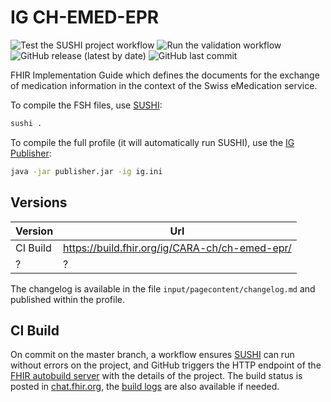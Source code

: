 # IG CH-EMED-EPR

![Test the SUSHI project workflow](https://github.com/CARA-ch/ch-emed-epr/actions/workflows/sushi_test.yml/badge.svg)
![Run the validation workflow](https://github.com/CARA-ch/ch-emed-epr/actions/workflows/run.yml/badge.svg?branch=validation)
![GitHub release (latest by date)](https://img.shields.io/github/v/release/CARA-ch/ch-emed-epr)
![GitHub last commit](https://img.shields.io/github/last-commit/CARA-ch/ch-emed-epr)

FHIR Implementation Guide which defines the documents for the exchange of medication information in the context of the Swiss eMedication service.

To compile the FSH files, use [SUSHI](https://github.com/FHIR/sushi):
```bash
sushi .
```

To compile the full profile (it will automatically run SUSHI), use the [IG Publisher](https://github.com/HL7/fhir-ig-publisher):
```bash
java -jar publisher.jar -ig ig.ini
```

## Versions

| Version  | Url                                            |
| -------- | ---------------------------------------------- |
| CI Build | https://build.fhir.org/ig/CARA-ch/ch-emed-epr/ |
| ?        | ?                                              |

The changelog is available in the file `input/pagecontent/changelog.md` and published within the profile.

## CI Build

On commit on the master branch, a workflow ensures [SUSHI](https://github.com/FHIR/sushi) can run without errors on the project,
and GitHub triggers the HTTP endpoint of the [FHIR autobuild server](https://github.com/FHIR/auto-ig-builder) with the details of the project.
The build status is posted in [chat.fhir.org](https://chat.fhir.org/#narrow/stream/179297-committers.2Fnotification/topic/ig-build),
the [build logs](http://build.fhir.org/ig/CARA-ch/ch-emed-epr/branches/master/build.log) are also available if needed.
